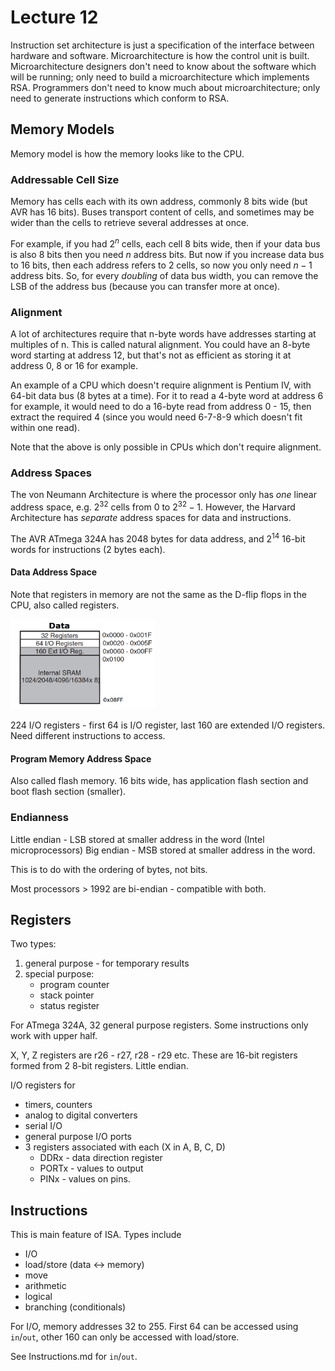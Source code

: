 # Lecture 12

Instruction set architecture is just a specification of the interface between hardware and software. Microarchitecture is how the control unit is built. Microarchitecture designers don't need to know about the software which will be running; only need to build a microarchitecture which implements RSA. Programmers don't need to know much about microarchitecture; only need to generate instructions which conform to RSA.

## Memory Models

Memory model is how the memory looks like to the CPU.

### Addressable Cell Size

Memory has cells each with its own address, commonly 8 bits wide (but AVR has 16 bits). Buses transport content of cells, and sometimes may be wider than the cells to retrieve several addresses at once.

For example, if you had $2^n$ cells, each cell 8 bits wide, then if your data bus is also 8 bits then you need $n$ address bits. But now if you increase data bus to 16 bits, then each address refers to 2 cells, so now you only need $n-1$ address bits. So, for every *doubling* of data bus width, you can remove the LSB of the address bus (because you can transfer more at once).

### Alignment

A lot of architectures require that n-byte words have addresses starting at multiples of n. This is called natural alignment. You could have an 8-byte word starting at address 12, but that's not as efficient as storing it at address 0, 8 or 16 for example.

An example of a CPU which doesn't require alignment is Pentium IV, with 64-bit data bus (8 bytes at a time). For it to read a 4-byte word at address 6 for example, it would need to do a 16-byte read from address 0 - 15, then extract the required 4 (since you would need 6-7-8-9 which doesn't fit within one read).

Note that the above is only possible in CPUs which don't require alignment.

### Address Spaces

The von Neumann Architecture is where the processor only has *one* linear address space, e.g. $2^{32}$ cells from 0 to $2^{32} - 1$. However, the Harvard Architecture has *separate* address spaces for data and instructions.

The AVR ATmega 324A has 2048 bytes for data address, and $2^{14}$ 16-bit words for instructions (2 bytes each).

#### Data Address Space

Note that registers in memory are not the same as the D-flip flops in the CPU, also called registers. 

<img src="images/image-20210418182447323.png" alt="image-20210418182447323" style="zoom:33%;" />

224 I/O registers - first 64 is I/O register, last 160 are extended I/O registers. Need different instructions to access.

#### Program Memory Address Space

Also called flash memory. 16 bits wide, has application flash section and boot flash section (smaller).

### Endianness

Little endian - LSB stored at smaller address in the word (Intel microprocessors)
Big endian - MSB stored at smaller address in the word.

This is to do with the ordering of bytes, not bits.

Most processors > 1992 are bi-endian - compatible with both.

## Registers

Two types:

1. general purpose - for temporary results
2. special purpose:
   - program counter
   - stack pointer
   - status register

For ATmega 324A, 32 general purpose registers. Some instructions only work with upper half.

X, Y, Z registers are r26 - r27, r28 - r29 etc. These are 16-bit registers formed from 2 8-bit registers. Little endian.

I/O registers for

- timers, counters
- analog to digital converters
- serial I/O
- general purpose I/O ports
- 3 registers associated with each (X in A, B, C, D)
  - DDRx - data direction register
  - PORTx - values to output
  - PINx - values on pins.

## Instructions

This is main feature of ISA. Types include

- I/O
- load/store (data <-> memory)
- move
- arithmetic
- logical
- branching (conditionals)

For I/O, memory addresses 32 to 255. First 64 can be accessed using `in`/`out`, other 160 can only be accessed with load/store.

See Instructions.md for `in`/`out`.